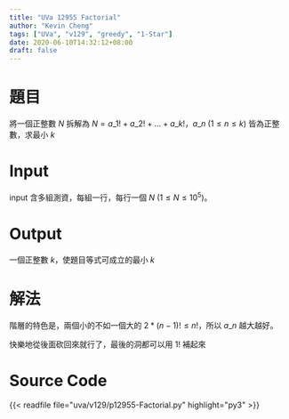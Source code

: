 ```yaml
---
title: "UVa 12955 Factorial"
author: "Kevin Cheng"
tags: ["UVa", "v129", "greedy", "1-Star"]
date: 2020-06-10T14:32:12+08:00
draft: false
---
```


# 題目
將一個正整數 $N$ 拆解為 $N = a\_1! + a\_2! + ... + a\_k!$，$a\_n$ ($1 \le n \le k$) 皆為正整數，求最小 $k$

<!--more-->

# Input
input 含多組測資，每組一行，每行一個 $N$ ($1 \le N \le 10^5$)。


# Output
一個正整數 $k$，使題目等式可成立的最小 $k$

# 解法
階層的特色是，兩個小的不如一個大的 $2 * (n-1)! \le n!$，所以 $a\_n$ 越大越好。

快樂地從後面砍回來就行了，最後的洞都可以用 $1!$ 補起來

# Source Code

{{< readfile file="uva/v129/p12955-Factorial.py" highlight="py3" >}}

